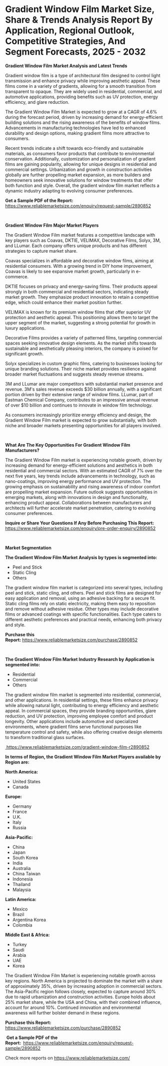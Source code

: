<p><h1>Gradient Window Film Market Size, Share & Trends Analysis Report By Application, Regional Outlook, Competitive Strategies, And Segment Forecasts, 2025 - 2032</h1></p><p><strong>Gradient Window Film Market Analysis and Latest Trends</strong></p>
<p><p>Gradient window film is a type of architectural film designed to control light transmission and enhance privacy while improving aesthetic appeal. These films come in a variety of gradients, allowing for a smooth transition from transparent to opaque. They are widely used in residential, commercial, and automotive applications, providing benefits such as UV protection, energy efficiency, and glare reduction. </p><p>The Gradient Window Film Market is expected to grow at a CAGR of 4.6% during the forecast period, driven by increasing demand for energy-efficient building solutions and the rising awareness of the benefits of window films. Advancements in manufacturing technologies have led to enhanced durability and design options, making gradient films more attractive to consumers. </p><p>Recent trends indicate a shift towards eco-friendly and sustainable materials, as consumers favor products that contribute to environmental conservation. Additionally, customization and personalization of gradient films are gaining popularity, allowing for unique designs in residential and commercial settings. Urbanization and growth in construction activities globally are further propelling market expansion, as more builders and homeowners seek innovative solutions for window treatments that offer both function and style. Overall, the gradient window film market reflects a dynamic industry adapting to evolving consumer preferences.</p></p>
<p><strong>Get a Sample PDF of the Report:&nbsp;</strong> <a href="https://www.reliablemarketsize.com/enquiry/request-sample/2890852?utm_campaign=2180&utm_medium=2&utm_source=Github&utm_content=ia&utm_term=14032025&utm_id=gradient-window-film">https://www.reliablemarketsize.com/enquiry/request-sample/2890852</a></p>
<p>&nbsp;</p>
<p><strong>Gradient Window Film Major Market Players</strong></p>
<p><p>The Gradient Window Film market features a competitive landscape with key players such as Coavas, DKTIE, VELIMAX, Decorative Films, Solyx, 3M, and LLumar. Each company offers unique products and has different strategies to capture market share.</p><p>Coavas specializes in affordable and decorative window films, aiming at residential consumers. With a growing trend in DIY home improvement, Coavas is likely to see expansive market growth, particularly in e-commerce.</p><p>DKTIE focuses on privacy and energy-saving films. Their products appeal strongly in both commercial and residential sectors, indicating steady market growth. They emphasize product innovation to retain a competitive edge, which could enhance their market position further.</p><p>VELIMAX is known for its premium window films that offer superior UV protection and aesthetic appeal. This positioning allows them to target the upper segment of the market, suggesting a strong potential for growth in luxury applications.</p><p>Decorative Films provides a variety of patterned films, targeting commercial spaces seeking innovative design elements. As the market shifts towards sustainable and aesthetically pleasing interiors, the company is poised for significant growth.</p><p>Solyx specializes in custom graphic films, catering to businesses looking for unique branding solutions. Their niche market provides resilience against broader market fluctuations and suggests steady revenue streams.</p><p>3M and LLumar are major competitors with substantial market presence and revenue. 3M's sales revenue exceeds $30 billion annually, with a significant portion driven by their extensive range of window films. LLumar, part of Eastman Chemical Company, contributes to an impressive annual revenue of over $10 billion and continues to innovate in window film technology.</p><p>As consumers increasingly prioritize energy efficiency and design, the Gradient Window Film market is expected to grow substantially, with both niche and broader markets presenting opportunities for all players involved.</p></p>
<p>&nbsp;</p>
<p><strong>What Are The Key Opportunities For Gradient Window Film Manufacturers?</strong></p>
<p><p>The Gradient Window Film market is experiencing notable growth, driven by increasing demand for energy-efficient solutions and aesthetics in both residential and commercial sectors. With an estimated CAGR of 7% over the next five years, key trends include advancements in technology, such as nano-coatings, improving energy performance and UV protection. The growing emphasis on sustainability and rising awareness of indoor comfort are propelling market expansion. Future outlook suggests opportunities in emerging markets, along with innovations in design and functionality, enhancing product appeal. Collaborations between manufacturers and architects will further accelerate market penetration, catering to evolving consumer preferences.</p></p>
<p><strong>Inquire or Share Your Questions If Any Before Purchasing This Report:</strong> <a href="https://www.reliablemarketsize.com/enquiry/pre-order-enquiry/2890852?utm_campaign=2180&utm_medium=2&utm_source=Github&utm_content=ia&utm_term=14032025&utm_id=gradient-window-film">https://www.reliablemarketsize.com/enquiry/pre-order-enquiry/2890852</a></p>
<p>&nbsp;</p>
<p><strong>Market Segmentation</strong></p>
<p><strong>The Gradient Window Film Market Analysis by types is segmented into:</strong></p>
<p><ul><li>Peel and Stick</li><li>Static Cling</li><li>Others</li></ul></p>
<p><p>The gradient window film market is categorized into several types, including peel and stick, static cling, and others. Peel and stick films are designed for easy application and removal, using an adhesive backing for a secure fit. Static cling films rely on static electricity, making them easy to reposition and remove without adhesive residue. Other types may include decorative films or advanced coatings with specific functionalities. Each type caters to different aesthetic preferences and practical needs, enhancing both privacy and style.</p></p>
<p><strong>Purchase this Report:&nbsp;</strong><a href="https://www.reliablemarketsize.com/purchase/2890852?utm_campaign=2180&utm_medium=2&utm_source=Github&utm_content=ia&utm_term=14032025&utm_id=gradient-window-film">https://www.reliablemarketsize.com/purchase/2890852</a></p>
<p>&nbsp;</p>
<p><strong>The Gradient Window Film Market Industry Research by Application is segmented into:</strong></p>
<p><ul><li>Residential</li><li>Commercial</li><li>Others</li></ul></p>
<p><p>The gradient window film market is segmented into residential, commercial, and other applications. In residential settings, these films enhance privacy while allowing natural light, contributing to energy efficiency and aesthetic appeal. In commercial spaces, they provide branding opportunities, glare reduction, and UV protection, improving employee comfort and product longevity. Other applications include automotive and specialized environments, where gradient films serve functional purposes like temperature control and safety, while also offering creative design elements to transform traditional glass surfaces.</p></p>
<p><a href="https://www.reliablemarketsize.com/gradient-window-film-r2890852?utm_campaign=2180&utm_medium=2&utm_source=Github&utm_content=ia&utm_term=14032025&utm_id=gradient-window-film">&nbsp;https://www.reliablemarketsize.com/gradient-window-film-r2890852</a></p>
<p><strong>In terms of Region, the Gradient Window Film Market Players available by Region are:</strong></p>
<p>
    <p> <strong> North America: </strong>
        <ul>
            <li>United States</li>
            <li>Canada</li>
        </ul>
        </p> 
    <p> <strong> Europe: </strong>
        <ul>
            <li>Germany</li>
            <li>France</li>
            <li>U.K.</li>
            <li>Italy</li>
            <li>Russia</li>
        </ul>
        </p> 
    <p> <strong> Asia-Pacific: </strong>
        <ul>
            <li>China</li>
            <li>Japan</li>
            <li>South Korea</li>
            <li>India</li>
            <li>Australia</li>
            <li>China Taiwan</li>
            <li>Indonesia</li>
            <li>Thailand</li>
            <li>Malaysia</li>
        </ul>
        </p> 
    <p> <strong> Latin America: </strong>
        <ul>
            <li>Mexico</li>
            <li>Brazil</li>
            <li>Argentina Korea</li>
            <li>Colombia</li>
        </ul>
        </p> 
    <p> <strong> Middle East & Africa: </strong>
        <ul>
            <li>Turkey</li>
            <li>Saudi</li>
            <li>Arabia</li>
            <li>UAE</li>
            <li>Korea</li>
        </ul>
    </p>
    </p>
<p><p>The Gradient Window Film Market is experiencing notable growth across key regions. North America is projected to dominate the market with a share of approximately 35%, driven by increasing adoption in commercial sectors. The Asia-Pacific region follows closely, expected to capture around 30% due to rapid urbanization and construction activities. Europe holds about 25% market share, while the USA and China, with their combined influence, account for around 10%. Continued innovation and environmental awareness will further bolster demand in these regions.</p></p>
<p><strong>Purchase this Report: </strong><a href="https://www.reliablemarketsize.com/purchase/2890852?utm_campaign=2180&utm_medium=2&utm_source=Github&utm_content=ia&utm_term=14032025&utm_id=gradient-window-film">https://www.reliablemarketsize.com/purchase/2890852</a></p>
<p>&nbsp;<strong>Get a Sample PDF of the Report:&nbsp;&nbsp;</strong><a href="https://www.reliablemarketsize.com/enquiry/request-sample/2890852?utm_campaign=2180&utm_medium=2&utm_source=Github&utm_content=ia&utm_term=14032025&utm_id=gradient-window-film">https://www.reliablemarketsize.com/enquiry/request-sample/2890852</a></p>
<p><strong></strong></p>
<p>Check more reports on <a href="https://www.reliablemarketsize.com/?utm_campaign=2180&utm_medium=2&utm_source=Github&utm_content=ia&utm_term=14032025&utm_id=gradient-window-film">https://www.reliablemarketsize.com/</a></p>